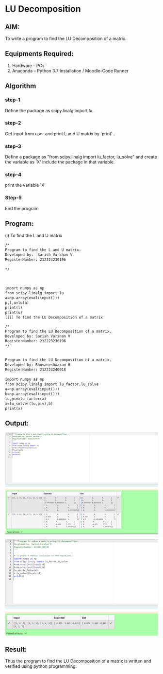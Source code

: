 # LU Decomposition 

## AIM:
To write a program to find the LU Decomposition of a matrix.

## Equipments Required:
1. Hardware – PCs
2. Anaconda – Python 3.7 Installation / Moodle-Code Runner

## Algorithm
### step-1 
Define the package as scipy.linalg import lu.

### step-2
Get input from user and print L and U matrix by 'print' .

### step-3
 Define a package as "from scipy.linalg import lu_factor, lu_solve" and create the variable as 'X' include the package in that variable.

### step-4
 print the variable 'X'

### Step-5
 End the program

## Program:
(i) To find the L and U matrix
```
/*
Program to find the L and U matrix.
Developed by:  Sarish Varshan V
RegisterNumber: 212223230196

*/
```
```


import numpy as np
from scipy.linalg import lu
a=np.array(eval(input()))
p,l,u=lu(a)
print(l)
print(u)
(ii) To find the LU Decomposition of a matrix
```
```
/*
Program to find the LU Decomposition of a matrix.
Developed by: Sarish Varshan V
RegisterNumber: 212223230196 
*/
```
```

Program to find the LU Decomposition of a matrix.
Developed by: Bhuvaneshwaran H
RegisterNumber: 212223240018

import numpy as np
from scipy.linalg import lu_factor,lu_solve
a=np.array(eval(input()))
b=np.array(eval(input()))
lu,piv=lu_factor(a)
x=lu_solve((lu,piv),b)
print(x)
```

## Output:
![alt text](<Screenshot 2024-05-15 212626.png>)

![alt text](image.png)


## Result:
Thus the program to find the LU Decomposition of a matrix is written and verified using python programming.

